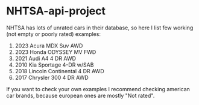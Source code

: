 # NHTSA-api-project

NHTSA has lots of unrated cars in their database, so here I list few working (not empty or poorly rated) examples:
1. 2023 Acura MDX Suv AWD
2. 2023 Honda ODYSSEY MV FWD
3. 2021 Audi A4 4 DR AWD
4. 2010 Kia Sportage 4-DR w/SAB
5. 2018 Lincoln Continental 4 DR AWD
6. 2017 Chrysler 300 4 DR AWD

If you want to check your own examples I recommend checking american car brands, because european ones are mostly "Not rated".

